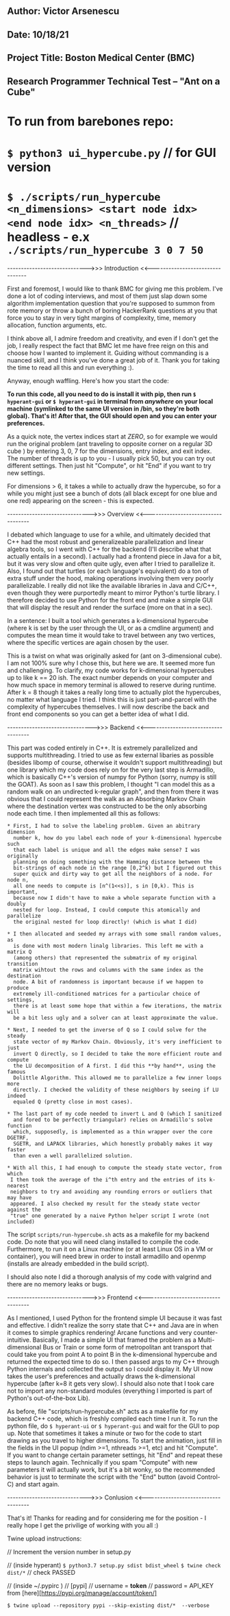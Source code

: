 ## Author: Victor Arsenescu
## Date: 10/18/21
## Project Title: Boston Medical Center (BMC)
## Research Programmer Technical Test – "Ant on a Cube"

# To run from barebones repo:
# `$ python3 ui_hypercube.py` // for GUI version
# `$ ./scripts/run_hypercube <n_dimensions> <start node idx> <end node idx> <n_threads>` // headless - e.x `./scripts/run_hypercube 3 0 7 50`

----------------------------->>> Introduction <<--------------------------------

First and foremost, I would like to thank BMC for giving me this problem. I've
done a lot of coding interviews, and most of them just slap down some algorithm
implementation question that you're supposed to summon from rote memory or throw
a bunch of boring HackerRank questions at you that force you to stay in very
tight margins of complexity, time, memory allocation, function arguments, etc.

I think above all, I admire freedom and creativity, and even if I don't get the
job, I really respect the fact that BMC let me have free reign on this and
choose how I wanted to implement it. Guiding without commanding is a nuanced
skill, and I think you've done a great job of it. Thank you for taking the time
to read all this and run everything :).

Anyway, enough waffling. Here's how you start the code:


**To run this code, all you need to do is install it with pip, then run
`$ hyperant-gui` or `$ hyperant-gui` in terminal from *anywhere* on your local
machine (symlinked to the same UI version in /bin, so they're both global).
That's it! After that, the GUI should open and you can enter your preferences.**

As a quick note, the vertex indices start at *ZERO*, so for example we would run
the original problem (ant traveling to opposite corner on a regular 3D cube ) by
entering 3, 0, 7 for the dimensions, entry index, and exit index. The number of
threads is up to you - I usually pick 50, but you can try out different settings.
Then just hit "Compute", or hit "End" if you want to try new settings.


For dimensions > 6, it takes a while to actually draw the hypercube, so for a
while you might just see a bunch of dots (all black except for one blue and one
red) appearing on the screen - this is expected.

------------------------------>>> Overview <<-----------------------------------

I debated which language to use for a while, and ultimately decided that C++ had
the most robust and generalizeable parallelization and linear algebra tools, so
I went with C++ for the backend (I'll describe what that actually entails in a
second). I actually had a frontend piece in Java for a bit, but it was very slow
and often quite ugly, even after I tried to parallelize it. Also, I found out
that turtles (or each language's equivalent) do a ton of extra stuff under the
hood, making operations involving them very poorly parallelizable. I really did
not like the available libraries in Java and C/C++, even though they were
purportedly meant to mirror Python's turtle library. I therefore decided to use
Python for the front end and make a simple GUI that will display the result and
render the surface (more on that in a sec).

In a sentence:
	I built a tool which generates a k-dimensional hypercube (where k is set by
	the user through the UI, or as a cmdline argument) and computes the mean
	time it would take to travel between any two vertices, where the specific
	vertices are again chosen by the user.

This is a twist on what was originally asked for (ant on 3-dimensional cube). I
am not 100% sure why I chose this, but here we are. It seemed more fun and
challenging. To clarify, my code works for k-dimensional hypercubes up to like
k == 20 ish. The exact number depends on your computer and how much space in
memory terminal is allowed to reserve during runtime. After k = 8 though it
takes a really long time to actually plot the hypercubes, no matter what
language I tried. I think this is just part-and-parcel with the complexity of
hypercubes themselves. I will now describe the back and front end components so
you can get a better idea of what I did.

------------------------------->>> Backend <<-----------------------------------

This part was coded entirely in C++. It is extremely parallelized and supports
multithreading. I tried to use as few external libaries as possible (besides
libomp of course, otherwise it wouldn't support multithreading) but one library
which my code does rely on for the very last step is Armadillo, which is
basically C++'s version of numpy for Python (sorry, numpy is still the GOAT). As
soon as I saw this problem, I thought "I can model this as a random walk on an
undirected k-regular graph", and then from there it was obvious that I could
represent the walk as an Absorbing Markov Chain where the destination vertex
was constructed to be the only absorbing node each time. I then implemented all
this as follows:

	* First, I had to solve the labeling problem. Given an abitrary dimension
	  number k, how do you label each node of your k-dimensional hypercube such
	  that each label is unique and all the edges make sense? I was originally
	  planning on doing something with the Hamming distance between the
	  bit-strings of each node in the range [0,2^k) but I figured out this
	  super quick and dirty way to get all the neighbors of a node. For node n,
	  all one needs to compute is [n^(1<<s)], s in [0,k). This is important,
	  because now I didn't have to make a whole separate function with a doubly
	  nested for loop. Instead, I could compute this atomically and parallelize
	  the original nested for loop directly! (which is what I did)

	* I then allocated and seeded my arrays with some small random values, as
	  is done with most modern linalg libraries. This left me with a matrix Q
	  (among others) that represented the submatrix of my original transition
	  matrix wihtout the rows and columns with the same index as the destination
	  node. A bit of randomness is important because if we happen to produce
	  extremely ill-conditioned matrices for a particular choice of settings,
	  there is at least some hope that within a few iterations, the matrix will
	  be a bit less ugly and a solver can at least approximate the value.

	* Next, I needed to get the inverse of Q so I could solve for the steady
	  state vector of my Markov Chain. Obviously, it's very inefficient to just
	  invert Q directly, so I decided to take the more efficient route and compute
	  the LU decomposition of A first. I did this **by hand**, using the famous
	  Dolittle Algorithm. This allowed me to parallelize a few inner loops more
	  directly. I checked the validity of these neighbors by seeing if LU indeed
	  equaled Q (pretty close in most cases).

	* The last part of my code needed to invert L and Q (which I sanitized
	  and fored to be perfectly triangular) relies on Armadillo's solve function
	  which, supposedly, is implemented as a thin wrapper over the core DGETRF,
	  SGETR, and LAPACK libraries, which honestly probably makes it way faster
	  than even a well parallelized solution.

	* With all this, I had enough to compute the steady state vector, from which
	 I then took the average of the i^th entry and the entries of its k-nearest
	 neighbors to try and avoiding any rounding errors or outliers that may have
	 appeared. I also checked my result for the steady state vector against the
	 "true" one generated by a naive Python helper script I wrote (not included)

The script `scripts/run-hypercube.sh` acts as a makefile for my backend code. Do
note that you will need clang installed to compile the code. Furthermore, to
run it on a Linux machine (or at least Linux OS in a VM or container), you will
need brew in order to install armadillo and openmp (installs are already
embedded in the build script).

I should also note I did a thorough analysis of my code with valgrind and there
are no memory leaks or bugs.

------------------------------>>> Frontend <<-----------------------------------

As I mentioned, I used Python for the frontend simple UI because it was fast and
effective. I didn't realize the sorry state that C++ and Java are in when it
comes to simple graphics rendering! Arcane functions and very counter-intuitive.
Basically, I made a simple UI that framed the problem as a Multi-dimensional
Bus or Train or some form of metropolitan ant transport that could take you from
point A to point B in the k-dimensional hypercube and returned the expected time
to do so. I then passed args to my C++ through Python internals and collected
the output so I could display it. My UI now takes the user's preferences and
actually draws the k-dimensional hypercube (after k=8 it gets very slow).
I should also note that I took care not to import any non-standard modules
(everything I imported is part of Python's out-of-the-box Lib).

As before, file "scripts/run-hypercube.sh" acts as a makefile for my backend C++
code, which is freshly compiled each time I run it. To run the python file, do
`$ hyperant-ui` or `$ hyperant-gui` and wait for the GUI to pop up. Note that
sometimes it takes a minute or two for the code to start drawing as you travel
to higher dimensions. To start the animation, just fill in the fields in the 
UI popup (ndim >=1, nthreads >=1, etc) and hit "Compute". If you want to change
certain parameter settings, hit "End" and repeat these steps to launch again.
Technically if you spam "Compute" with new parameters it will actually work,
but it's a bit wonky, so the recommended behavior is just to terminate the
script with the "End" button (avoid Control-C) and start again.


----------------------------->>> Conlusion <<-----------------------------------

That's it! Thanks for reading and for considering me for the position - I really
hope I get the privilige of working with you all :)


Twine upload instructions:

// Increment the version number in setup.py

// (inside hyperant)
`$ python3.7 setup.py sdist bdist_wheel`
`$ twine check dist/*` // check PASSED

// (inside \~/.pypirc )
// [pypi]
// username = __token__
// password = API_KEY from [here][https://pypi.org/manage/account/token/]

`$ twine upload --repository pypi --skip-existing dist/*  --verbose`

